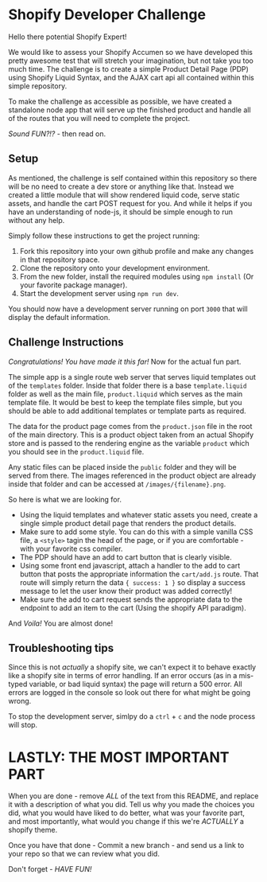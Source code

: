 # Shopify Developer Challenge

Hello there potential Shopify Expert!

We would like to assess your Shopify Accumen so we have developed this pretty awesome test that will stretch your imagination, but not take you too much time. The challenge is to create a simple Product Detail Page (PDP) using Shopify Liquid Syntax, and the AJAX cart api all contained within this simple repository.

To make the challenge as accessible as possible, we have created a standalone node app that will serve up the finished product and handle all of the routes that you will need to complete the project.

*Sound FUN?!?* - then read on.

## Setup

As mentioned, the challenge is self contained within this repository so there will be no need to create a dev store or anything like that. Instead we created a little module that will show rendered liquid code, serve static assets, and handle the cart POST request for you. And while it helps if you have an understanding of node-js, it should be simple enough to run without any help.

Simply follow these instructions to get the project running:

1. Fork this repository into your own github profile and make any changes in that repository space.
2. Clone the repository onto your development environment.
3. From the new folder, install the required modules using `npm install` (Or your favorite package manager).
4. Start the development server using `npm run dev`.

You should now have a development server running on port `3000` that will display the default information.

## Challenge Instructions

*Congratulations! You have made it this far!* Now for the actual fun part.

The simple app is a single route web server that serves liquid templates out of the `templates` folder. Inside that folder there is a base `template.liquid` folder as well as the main file, `product.liquid` which serves as the main template file. It would be best to keep the template files simple, but you should be able to add additional templates or template parts as required.

The data for the product page comes from the `product.json` file in the root of the main directory. This is a product object taken from an actual Shopify store and is passed to the rendering engine as the variable `product` which you should see in the `product.liquid` file.

Any static files can be placed inside the `public` folder and they will be served from there. The images referenced in the product object are already inside that folder and can be accessed at `/images/{filename}.png`.

So here is what we are looking for.

* Using the liquid templates and whatever static assets you need, create a single simple product detail page that renders the product details.
* Make sure to add some style. You can do this with a simple vanilla CSS file, a `<style>` tagin the head of the page, or if you are comfortable - with your favorite css compiler.
* The PDP should have an add to cart button that is clearly visible.
* Using some front end javascript, attach a handler to the add to cart button that posts the appropriate information the `cart/add.js` route. That route will simply return the data `{ success: 1 }` so display a success message to let the user know their product was added correctly!
* Make sure the add to cart request sends the appropriate data to the endpoint to add an item to the cart (Using the shopify API paradigm).

And *Voila!* You are almost done!

## Troubleshooting tips

Since this is not _actually_ a shopify site, we can't expect it to behave exactly like a shopify site in terms of error handling. If an error occurs (as in a mis-typed variable, or bad liquid syntax) the page will return a 500 error. All errors are logged in the console so look out there for what might be going wrong. 

To stop the development server, simlpy do a `ctrl` + `c` and the node process will stop.

# LASTLY: THE MOST IMPORTANT PART

When you are done - remove _ALL_ of the text from this README, and replace it with a description of what you did. Tell us why you made the choices you did, what you would have liked to do better, what was your favorite part, and most importantly, what would you change if this we're _ACTUALLY_ a shopify theme.

Once you have that done - Commit a new branch - and send us a link to your repo so that we can review what you did.

Don't forget - *HAVE FUN!*
